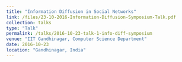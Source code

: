 ```yaml
---
title: "Information Diffusion in Social Networks"
link: /files/23-10-2016-Information-Diffusion-Symposium-Talk.pdf
collection: talks
type: "Talk"
permalink: /talks/2016-10-23-talk-1-info-diff-symposium
venue: "IIT Gandhinagar, Computer Science Department"
date: 2016-10-23
location: "Gandhinagar, India"
---
```

<!--[Slides](../files/23-10-2016-Information-Diffusion-Symposium-Talk.pdf).-->


